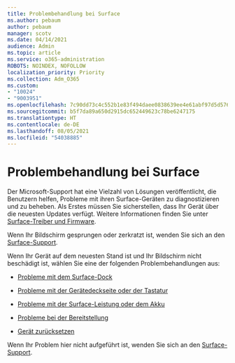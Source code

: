 ```yaml
---
title: Problembehandlung bei Surface
ms.author: pebaum
author: pebaum
manager: scotv
ms.date: 04/14/2021
audience: Admin
ms.topic: article
ms.service: o365-administration
ROBOTS: NOINDEX, NOFOLLOW
localization_priority: Priority
ms.collection: Adm_O365
ms.custom:
- "10024"
- "9003951"
ms.openlocfilehash: 7c90dd73c4c552b1e83f494daee0838639ee4e61abf97d5d576f88ded9a4c631
ms.sourcegitcommit: b5f7da89a650d2915dc652449623c78be6247175
ms.translationtype: HT
ms.contentlocale: de-DE
ms.lasthandoff: 08/05/2021
ms.locfileid: "54038885"
---
```

# <a name="troubleshoot-surface"></a>Problembehandlung bei Surface

Der Microsoft-Support hat eine Vielzahl von Lösungen veröffentlicht, die Benutzern helfen, Probleme mit ihren Surface-Geräten zu diagnostizieren und zu beheben. Als Erstes müssen Sie sicherstellen, dass Ihr Gerät über die neuesten Updates verfügt. Weitere Informationen finden Sie unter [Surface-Treiber und Firmware](https://docs.microsoft.com/surface/support-solutions-surface#surface-drivers-and-firmware).

Wenn Ihr Bildschirm gesprungen oder zerkratzt ist, wenden Sie sich an den [Surface-Support](https://docs.microsoft.com/surface/contact-surface-support?tabs=online).

Wenn Ihr Gerät auf dem neuesten Stand ist und Ihr Bildschirm nicht beschädigt ist, wählen Sie eine der folgenden Problembehandlungen aus:
 
- [Probleme mit dem Surface-Dock](https://docs.microsoft.com/surface/support-solutions-surface#surface-dock-issues)
 
- [Probleme mit der Gerätedeckseite oder der Tastatur](https://support.microsoft.com/sbs/surface/troubleshoot-your-surface-type-cover-or-keyboard-5b7ed1a7-bedd-5164-94a7-87f8e95df3fe?)
 
- [Probleme mit der Surface-Leistung oder dem Akku](https://docs.microsoft.com/surface/support-solutions-surface#surface-power-or-battery-issues)
 
- [Probleme bei der Bereitstellung](https://docs.microsoft.com/surface/support-solutions-surface#deployment-issues)
 
- [Gerät zurücksetzen](https://docs.microsoft.com/surface/support-solutions-surface#reset-device)

Wenn Ihr Problem hier nicht aufgeführt ist, wenden Sie sich an den [Surface-Support](https://docs.microsoft.com/surface/contact-surface-support?tabs=online).

